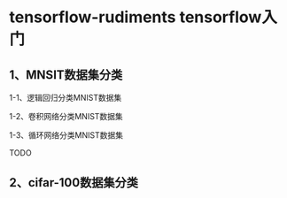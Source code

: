 # tensorflow-rudiments tensorflow入门

## 1、MNSIT数据集分类
1-1、逻辑回归分类MNIST数据集

1-2、卷积网络分类MNIST数据集

1-3、循环网络分类MNIST数据集

TODO
## 2、cifar-100数据集分类
